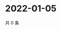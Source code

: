 # 2022-01-05

共 0 条

<!-- BEGIN WEIBO -->
<!-- 最后更新时间 Wed Jan 05 2022 04:13:04 GMT+0800 (China Standard Time) -->

<!-- END WEIBO -->
